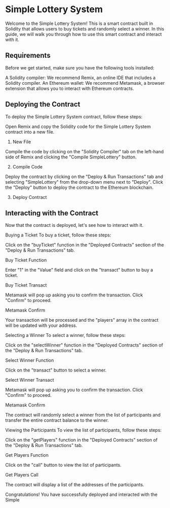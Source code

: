 # Simple Lottery System
Welcome to the Simple Lottery System! This is a smart contract built in Solidity that allows users to buy tickets and randomly select a winner. In this guide, we will walk you through how to use this smart contract and interact with it.

<h2>Requirements</h2>
Before we get started, make sure you have the following tools installed:

A Solidity compiler: We recommend Remix, an online IDE that includes a Solidity compiler.
An Ethereum wallet: We recommend Metamask, a browser extension that allows you to interact with Ethereum contracts.

<h2>Deploying the Contract</h2>
To deploy the Simple Lottery System contract, follow these steps:

Open Remix and copy the Solidity code for the Simple Lottery System contract into a new file.

1. New File

Compile the code by clicking on the "Solidity Compiler" tab on the left-hand side of Remix and clicking the "Compile SimpleLottery" button.

2. Compile Code

Deploy the contract by clicking on the "Deploy & Run Transactions" tab and selecting "SimpleLottery" from the drop-down menu next to "Deploy". Click the "Deploy" button to deploy the contract to the Ethereum blockchain.

3. Deploy Contract

<h2>Interacting with the Contract</h2>

Now that the contract is deployed, let's see how to interact with it.

Buying a Ticket
To buy a ticket, follow these steps:

Click on the "buyTicket" function in the "Deployed Contracts" section of the "Deploy & Run Transactions" tab.

Buy Ticket Function

Enter "1" in the "Value" field and click on the "transact" button to buy a ticket.

Buy Ticket Transact

Metamask will pop up asking you to confirm the transaction. Click "Confirm" to proceed.

Metamask Confirm

Your transaction will be processed and the "players" array in the contract will be updated with your address.

Selecting a Winner
To select a winner, follow these steps:

Click on the "selectWinner" function in the "Deployed Contracts" section of the "Deploy & Run Transactions" tab.

Select Winner Function

Click on the "transact" button to select a winner.

Select Winner Transact

Metamask will pop up asking you to confirm the transaction. Click "Confirm" to proceed.

Metamask Confirm

The contract will randomly select a winner from the list of participants and transfer the entire contract balance to the winner.

Viewing the Participants
To view the list of participants, follow these steps:

Click on the "getPlayers" function in the "Deployed Contracts" section of the "Deploy & Run Transactions" tab.

Get Players Function

Click on the "call" button to view the list of participants.

Get Players Call

The contract will display a list of the addresses of the participants.

Congratulations! You have successfully deployed and interacted with the Simple
